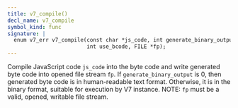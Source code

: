 ```yaml
---
title: v7_compile()
decl_name: v7_compile
symbol_kind: func
signature: |
  enum v7_err v7_compile(const char *js_code, int generate_binary_output,
                         int use_bcode, FILE *fp);
---
```


Compile JavaScript code `js_code` into the byte code and write generated
byte code into opened file stream `fp`. If `generate_binary_output` is 0,
then generated byte code is in human-readable text format. Otherwise, it is
in the binary format, suitable for execution by V7 instance.
NOTE: `fp` must be a valid, opened, writable file stream. 

